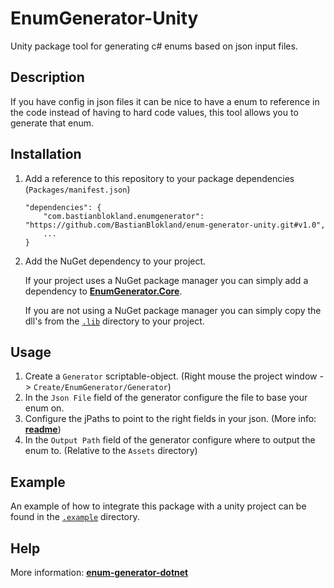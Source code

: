 # EnumGenerator-Unity

Unity package tool for generating c# enums based on json input files.

## Description
If you have config in json files it can be nice to have a enum to reference in the code instead of
having to hard code values, this tool allows you to generate that enum.

## Installation
1. Add a reference to this repository to your package dependencies (`Packages/manifest.json`)

    ```
    "dependencies": {
        "com.bastianblokland.enumgenerator": "https://github.com/BastianBlokland/enum-generator-unity.git#v1.0",
        ...
    }
    ```
2. Add the NuGet dependency to your project.

    If your project uses a NuGet package manager you can simply add a dependency to [**EnumGenerator.Core**](https://www.nuget.org/packages/EnumGenerator.Core/).

    If you are not using a NuGet package manager you can simply copy the dll's from the [`.lib`](https://github.com/BastianBlokland/enum-generator-unity/tree/master/.lib) directory to your project.

## Usage
1. Create a `Generator` scriptable-object. (Right mouse the project window -> `Create/EnumGenerator/Generator`)
2. In the `Json File` field of the generator configure the file to base your enum on.
3. Configure the jPaths to point to the right fields in your json. (More info: [**readme**](https://github.com/BastianBlokland/enum-generator-dotnet/blob/master/README.md#json-file-structure))
4. In the `Output Path` field of the generator configure where to output the enum to. (Relative to the `Assets` directory)

## Example
An example of how to integrate this package with a unity project can be found in the [`.example`](https://github.com/BastianBlokland/enum-generator-unity/tree/master/.example) directory.

## Help
More information: [**enum-generator-dotnet**](https://github.com/BastianBlokland/enum-generator-dotnet)
